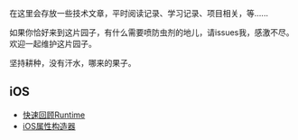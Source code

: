 在这里会存放一些技术文章，平时阅读记录、学习记录、项目相关，等......

如果你恰好来到这片园子，有什么需要喷防虫剂的地儿，请issues我，感激不尽。欢迎一起维护这片园子。

坚持耕种，没有汗水，哪来的果子。

## iOS
- [快速回顾Runtime](https://github.com/HaiTeng-Wang/Book/blob/master/快速回顾Runtime.md)
- [iOS属性构造器](https://github.com/HaiTeng-Wang/Book/blob/master/iOS属性构造器.md)
